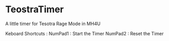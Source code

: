# TeostraTimer
A little timer for Tesotra Rage Mode in MH4U

Keboard Shortcuts : 
NumPad1 : Start the Timer
NumPad2 : Reset the Timer
